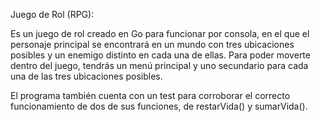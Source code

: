 Juego de Rol (RPG):

Es un juego de rol creado en Go para funcionar por consola, en el que el personaje principal se 
encontrará en un mundo con tres ubicaciones posibles y un enemigo distinto en cada una de 
ellas. Para poder moverte dentro del juego, tendrás un menú principal y uno secundario para cada 
una de las tres ubicaciones posibles.

El programa también cuenta con un test para corroborar el correcto funcionamiento de dos de
sus funciones, de restarVida() y sumarVida().